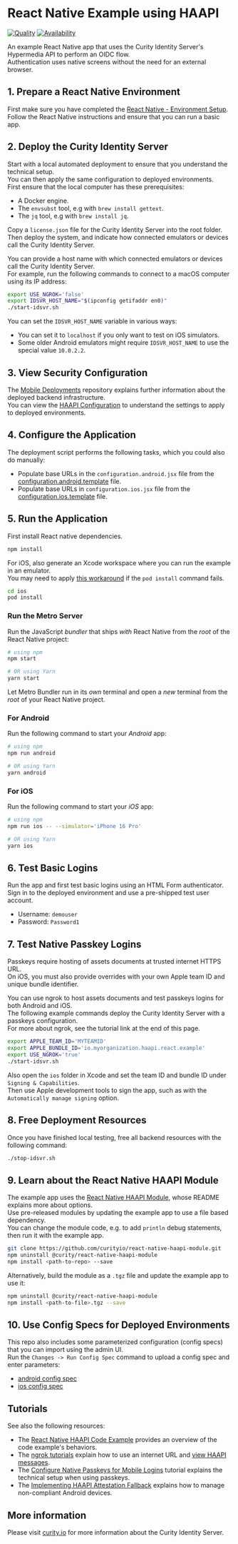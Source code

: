 # React Native Example using HAAPI

[![Quality](https://img.shields.io/badge/quality-demo-red)](https://curity.io/resources/code-examples/status/)
[![Availability](https://img.shields.io/badge/availability-source-blue)](https://curity.io/resources/code-examples/status/)

An example React Native app that uses the Curity Identity Server's Hypermedia API to perform an OIDC flow.\
Authentication uses native screens without the need for an external browser.

## 1. Prepare a React Native Environment

First make sure you have completed the [React Native - Environment Setup](https://reactnative.dev/docs/environment-setup).\
Follow the React Native instructions and ensure that you can run a basic app.

## 2. Deploy the Curity Identity Server

Start with a local automated deployment to ensure that you understand the technical setup.\
You can then apply the same configuration to deployed environments.\
First ensure that the local computer has these prerequisites:

- A Docker engine.
- The `envsubst` tool, e.g with `brew install gettext`.
- The `jq` tool, e.g with `brew install jq`.

Copy a `license.json` file for the Curity Identity Server into the root folder.\
Then deploy the system, and indicate how connected emulators or devices call the Curity Identity Server.

You can provide a host name with which connected emulators or devices call the Curity Identity Server.\
For example, run the following commands to connect to a macOS computer using its IP address:

```bash
export USE_NGROK='false'
export IDSVR_HOST_NAME="$(ipconfig getifaddr en0)"
./start-idsvr.sh
```

You can set the `IDSVR_HOST_NAME` variable in various ways:

- You can set it to `localhost` if you only want to test on iOS simulators.
- Some older Android emulators might require `IDSVR_HOST_NAME` to use the special value `10.0.2.2`.

## 3. View Security Configuration

The [Mobile Deployments](https://github.com/curityio/mobile-deployments) repository explains further information about the deployed backend infrastructure.\
You can view the [HAAPI Configuration](config/docker-template.xml) to understand the settings to apply to deployed environments.

## 4. Configure the Application

The deployment script performs the following tasks, which you could also do manually:

- Populate base URLs in the `configuration.android.jsx` file from the [configuration.android.template](configuration.android.template) file.
- Populate base URLs in `configuration.ios.jsx` file from the [configuration.ios.template](configuration.ios.template) file.

## 5. Run the Application

First install React native dependencies.

```bash
npm install
```

For iOS, also generate an Xcode workspace where you can run the example in an emulator.\
You may need to apply [this workaround](https://github.com/facebook/react-native/issues/42109#issuecomment-1880663873) if the `pod install` command fails.

```bash
cd ios
pod install
```

### Run the Metro Server

Run the JavaScript _bundler_ that ships _with_ React Native from the _root_ of the React Native project:

```bash
# using npm
npm start

# OR using Yarn
yarn start
```

Let Metro Bundler run in its _own_ terminal and open a _new_ terminal from the _root_ of your React Native project.

### For Android

Run the following command to start your _Android_ app:

```bash
# using npm
npm run android

# OR using Yarn
yarn android
```


### For iOS

Run the following command to start your _iOS_ app:

```bash
# using npm
npm run ios -- --simulator='iPhone 16 Pro'

# OR using Yarn
yarn ios
```

## 6. Test Basic Logins

Run the app and first test basic logins using an HTML Form authenticator.\
Sign in to the deployed environment and use a pre-shipped test user account.

- Username: `demouser`
- Password: `Password1`

## 7. Test Native Passkey Logins

Passkeys require hosting of assets documents at trusted internet HTTPS URL.\
On iOS, you must also provide overrides with your own Apple team ID and unique bundle identifier.

You can use ngrok to host assets documents and test passkeys logins for both Android and iOS.\
The following example commands deploy the Curity Identity Server with a passkeys configuration.\
For more about ngrok, see the tutorial link at the end of this page.

```bash
export APPLE_TEAM_ID='MYTEAMID'
export APPLE_BUNDLE_ID='io.myorganization.haapi.react.example'
export USE_NGROK='true'
./start-idsvr.sh
```

Also open the `ios` folder in Xcode and set the team ID and bundle ID under `Signing & Capabilities`.\
Then use Apple development tools to sign the app, such as with the `Automatically manage signing` option.

## 8. Free Deployment Resources

Once you have finished local testing, free all backend resources with the following command:

```bash
./stop-idsvr.sh
```

## 9. Learn about the React Native HAAPI Module

The example app uses the [React Native HAAPI Module](https://github.com/curityio/react-native-haapi-module), whose README explains more about options.\
Use pre-released modules by updating the example app to use a file based dependency.\
You can change the module code, e.g. to add `println` debug statements, then run it with the example app.

```bash
git clone https://github.com/curityio/react-native-haapi-module.git
npm uninstall @curity/react-native-haapi-module
npm install <path-to-repo> --save
```

Alternatively, build the module as a `.tgz` file and update the example app to use it:

```bash
npm uninstall @curity/react-native-haapi-module
npm install <path-to-file>.tgz --save
```

## 10. Use Config Specs for Deployed Environments

This repo also includes some parameterized configuration (config specs) that you can import using the admin UI.\
Run the `Changes -> Run Config Spec` command to upload a config spec and enter parameters:

- [android config spec](config/setup-android-no-attestation-validation.xml) 
- [ios config spec](config/setup-ios-no-attestation-validation.xml)

## Tutorials

See also the following resources:

- The [React Native HAAPI Code Example](https://curity.io/resources/learn/react-native-haapi/) provides an overview of the code example's behaviors.
- The [ngrok tutorials](https://curity.io/resources/learn/mobile-setup-ngrok/) explain how to use an internet URL and [view HAAPI messages](https://curity.io/resources/learn/expose-local-curity-ngrok/#ngrok-inspection-and-status).
- The [Configure Native Passkeys for Mobile Logins](https://curity.io/resources/learn/mobile-logins-using-native-passkeys/) tutorial explains the technical setup when using passkeys.
- The [Implementing HAAPI Attestation Fallback](https://curity.io/resources/learn/implementing-haapi-fallback/) explains how to manage non-compliant Android devices.

## More information

Please visit [curity.io](https://curity.io/) for more information about the Curity Identity Server.
